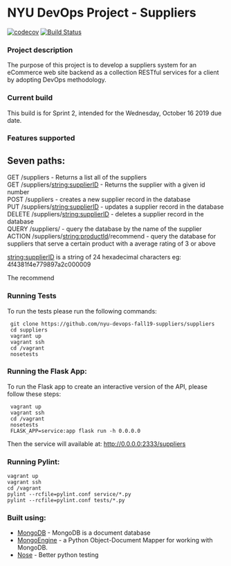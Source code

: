 # NYU DevOps Project - Suppliers

[![codecov](https://codecov.io/gh/nyu-devops-fall19-suppliers/suppliers/branch/master/graph/badge.svg)](https://codecov.io/gh/nyu-devops-fall19-suppliers/suppliers)
[![Build Status](https://travis-ci.org/nyu-devops-fall19-suppliers/suppliers.svg?branch=master)](https://travis-ci.org/nyu-devops-fall19-suppliers/suppliers)
###  Project description
The purpose of this project is to develop a suppliers system for an eCommerce web site backend as a collection RESTful services for a client by adopting DevOps methodology.  

###  Current build
This build is for Sprint 2, intended for the Wednesday, October 16 2019 due date.
 
### Features supported
 Seven paths:
 ------
 GET /suppliers - Returns a list all of the suppliers  
 GET /suppliers/<string:supplierID> - Returns the supplier with a given id number  
 POST /suppliers - creates a new supplier record in the database  
 PUT /suppliers/<string:supplierID> - updates a supplier record in the database  
 DELETE /suppliers/<string:supplierID> - deletes a supplier record in the database  
 QUERY /suppliers/ - query the database by the name of the supplier  
 ACTION /suppliers/<string:productId>/recommend - query the database for suppliers that serve a certain product with a average rating of 3 or above

<string:supplierID> is a string of 24 hexadecimal characters eg: 4f4381f4e779897a2c000009

The recommend

### Running Tests
To run the tests please run the following commands:
```
 git clone https://github.com/nyu-devops-fall19-suppliers/suppliers
 cd suppliers
 vagrant up
 vagrant ssh
 cd /vagrant
 nosetests
```

### Running the Flask App:
To run the Flask app to create an interactive version of the API, please follow these steps:

```
 vagrant up
 vagrant ssh
 cd /vagrant
 nosetests
 FLASK_APP=service:app flask run -h 0.0.0.0
```

Then the service will available at: http://0.0.0.0:2333/suppliers

### Running Pylint:
```
vagrant up
vagrant ssh
cd /vagrant
pylint --rcfile=pylint.conf service/*.py
pylint --rcfile=pylint.conf tests/*.py
````

### Built using:

  * [MongoDB](https://www.mongodb.com/) - MongoDB is a document database
  * [MongoEngine](http://mongoengine.org/) - a Python Object-Document Mapper for working with MongoDB.
  * [Nose](https://nose.readthedocs.io/en/latest/) - Better python testing
